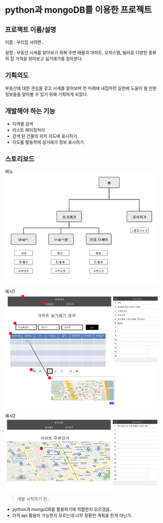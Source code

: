 # python과 mongoDB를 이용한 프로젝트

## 프로젝트 이름/설명

이름 : 우리집 사려면..

설명 : 부동산 시세를 알아보기 위해 주변 매물과 아파트, 오피스텔, 빌라등 다양한 종류의 집 가격을 찾아보고 실거래가를 알아본다.

## 기획의도

부동산에 대한 관심을 갖고 시세를 알아보며 먼 미래에 내집마련 실현에 도움이 될 만한 정보들을 알아볼 수 있기 위해 기획하게 되었다.

## 개발해야 하는 기능

- 지역별 검색
- 리스트 페이징처리
- 검색 된 건물의 위치 지도에 표시하기
- 지도를 활용하여 실거래가 정보 표시하기

## 스토리보드

메뉴
![menu](./img/menu.jpg)

예시1
![ex01](./img/ex01.jpg)

예시2
![ex02](./img/ex02.jpg)

> 개발 시작하기 전..

- python과 mongoDB를 활용하기에 적합한지 모르겠음..
- 아직 api 활용이 가능한지 모르는데 너무 장황한 계획을 한게 아닌가..
